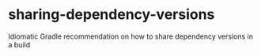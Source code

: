 # sharing-dependency-versions
Idiomatic Gradle recommendation on how to share dependency versions in a build
